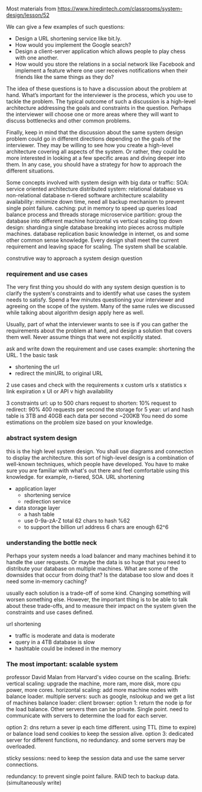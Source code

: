 Most materials from https://www.hiredintech.com/classrooms/system-design/lesson/52

We can give a few examples of such questions:

- Design a URL shortening service like bit.ly.
- How would you implement the Google search?
- Design a client-server application which allows people to play chess with one another.
- How would you store the relations in a social network like Facebook and implement a feature where one user receives notifications when their friends like the same things as they do?

The idea of these questions is to have a discussion about the problem at hand. What’s important for the interviewer is the process, which you use to tackle the problem. The typical outcome of such a discussion is a high-level architecture addressing the goals and constraints in the question. Perhaps the interviewer will choose one or more areas where they will want to discuss bottlenecks and other common problems.

Finally, keep in mind that the discussion about the same system design problem could go in different directions depending on the goals of the interviewer. They may be willing to see how you create a high-level architecture covering all aspects of the system. Or rather, they could be more interested in looking at a few specific areas and diving deeper into them. In any case, you should have a strategy for how to approach the different situations.

Some concepts involved with system design with big data or traffic:
SOA: service oriented architecture
distributed system: 
relational database vs non-relational database
n-tiered software architecture
scalability
availability: minimize down time, need all backup mechanism to prevent single point failure.
caching: put in memory to speed up queries
load balance
process and threads
storage
microservice
partition: group the database into different machine
horizontal vs vertical scaling
top down design: 
sharding:a single database breaking into pieces across multiple machines.
database replication
basic knowledge in internet, os and some other common sense knowledge.
Every design shall meet the current requirement and leaving space for scaling. The system shall be scalable.

construtive way to approach a system design question
### requirement and use cases
The very first thing you should do with any system design question is to clarify the system's constraints and to identify what use cases the system needs to satisfy. Spend a few minutes questioning your interviewer and agreeing on the scope of the system. Many of the same rules we discussed while talking about algorithm design apply here as well.

Usually, part of what the interviewer wants to see is if you can gather the requirements about the problem at hand, and design a solution that covers them well. Never assume things that were not explicitly stated.

ask and write down the requirement and use cases
example: shortening the URL.
1 the basic task
- shortening the url
- redirect the minURL to original URL

2 use cases and check with the requirements
x custom urls
x statistics
x link expiration
x UI or API
v high availability

3 constraints
url: up to 500 chars
request to shorten: 10%
request to redirect: 90%
400 requests per second
the storage for 5 year: url and hash table is 3TB and 40GB each
data per second ~200KB
You need do some estimations on the problem size based on your knowledge.

### abstract system design
this is the high level system design. You shall use diagrams and connection to display the architecture.
this sort of high-level design is a combination of well-known techniques, which people have developed. You have to make sure you are familiar with what's out there and feel comfortable using this knowledge.
for example, n-tiered, SOA. 
URL shortening
- application layer
  - shortening service
  - redirection service
- data storage layer
  - a hash table
  - use 0-9a-zA-Z total 62 chars to hash %62
  - to support the billion url address 6 chars are enough 62^6
  
### understanding the bottle neck
Perhaps your system needs a load balancer and many machines behind it to handle the user requests. Or maybe the data is so huge that you need to distribute your database on multiple machines. What are some of the downsides that occur from doing that? Is the database too slow and does it need some in-memory caching?

usually each solution is a trade-off of some kind. Changing something will worsen something else. However, the important thing is to be able to talk about these trade-offs, and to measure their impact on the system given the constraints and use cases defined.

url shortening
- traffic is moderate and data is moderate 
- query in a 4TB database is slow
- hashtable could be indexed in the memory

### The most important: scalable system
professor David Malan from Harvard's video course on the scaling.
Briefs:
vertical scaling: upgrade the machine, more ram, more disk, more cpu power, more cores.
horizontal scaling: add more machine nodes with balance loader.
multiple servers: such as google, nslookup and we get a list of machines
balance loader:
client browser:
option 1: return the node ip for the load balance. Other servers then can be private. Single point.
need to communicate with servers to determine the load for each server.

option 2: dns return a sever ip each time different. using TTL (time to expire) or balance load send cookies to keep the session alive.
option 3: dedicated server for different functions, no redundancy. and some servers may be overloaded.

sticky sessions: need to keep the session data and use the same server connections.

redundancy: to prevent single point failure.
RAID tech to backup data. (simultaneously write)




